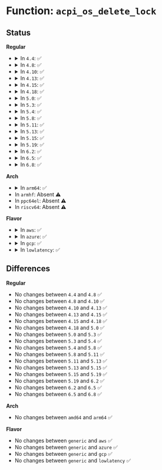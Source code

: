 # Function: <code>acpi_os_delete_lock</code>

## Status
<b>Regular</b>
<ul>
<li>
<details>
<summary>In <code>4.4</code>: ✅</summary>

```c
void acpi_os_delete_lock(spinlock_t *handle);
```

**Collision:** Unique Global

**Inline:** No

**Transformation:** False

**Instances:**

```
In drivers/acpi/osl.c (ffffffff8147a5c5)
Location: drivers/acpi/osl.c:1692
Inline: False
Direct callers:
  - drivers/acpi/acpica/evglock.c:acpi_ev_remove_global_lock_handler
  - drivers/acpi/acpica/utmutex.c:acpi_ut_mutex_terminate
  - drivers/acpi/acpica/utmutex.c:acpi_ut_mutex_terminate
  - drivers/acpi/acpica/utmutex.c:acpi_ut_mutex_terminate
```
**Symbols:**

```
ffffffff8147a5c5-ffffffff8147a5d5: acpi_os_delete_lock (STB_GLOBAL)
```
</details>
</li>
<li>
<details>
<summary>In <code>4.8</code>: ✅</summary>

```c
void acpi_os_delete_lock(spinlock_t *handle);
```

**Collision:** Unique Global

**Inline:** No

**Transformation:** False

**Instances:**

```
In drivers/acpi/osl.c (ffffffff814c8b93)
Location: drivers/acpi/osl.c:1498
Inline: False
Direct callers:
  - drivers/acpi/acpica/evglock.c:acpi_ev_remove_global_lock_handler
  - drivers/acpi/acpica/utmutex.c:acpi_ut_mutex_terminate
  - drivers/acpi/acpica/utmutex.c:acpi_ut_mutex_terminate
  - drivers/acpi/acpica/utmutex.c:acpi_ut_mutex_terminate
```
**Symbols:**

```
ffffffff814c8b93-ffffffff814c8ba3: acpi_os_delete_lock (STB_GLOBAL)
```
</details>
</li>
<li>
<details>
<summary>In <code>4.10</code>: ✅</summary>

```c
void acpi_os_delete_lock(spinlock_t *handle);
```

**Collision:** Unique Global

**Inline:** No

**Transformation:** False

**Instances:**

```
In drivers/acpi/osl.c (ffffffff814eaad7)
Location: drivers/acpi/osl.c:1493
Inline: False
Direct callers:
  - drivers/acpi/acpica/evglock.c:acpi_ev_remove_global_lock_handler
  - drivers/acpi/acpica/utmutex.c:acpi_ut_mutex_terminate
  - drivers/acpi/acpica/utmutex.c:acpi_ut_mutex_terminate
  - drivers/acpi/acpica/utmutex.c:acpi_ut_mutex_terminate
```
**Symbols:**

```
ffffffff814eaad7-ffffffff814eaae7: acpi_os_delete_lock (STB_GLOBAL)
```
</details>
</li>
<li>
<details>
<summary>In <code>4.13</code>: ✅</summary>

```c
void acpi_os_delete_lock(spinlock_t *handle);
```

**Collision:** Unique Global

**Inline:** No

**Transformation:** False

**Instances:**

```
In drivers/acpi/osl.c (ffffffff814f6970)
Location: drivers/acpi/osl.c:1492
Inline: False
Direct callers:
  - drivers/acpi/acpica/evglock.c:acpi_ev_remove_global_lock_handler
  - drivers/acpi/acpica/utmutex.c:acpi_ut_mutex_terminate
  - drivers/acpi/acpica/utmutex.c:acpi_ut_mutex_terminate
  - drivers/acpi/acpica/utmutex.c:acpi_ut_mutex_terminate
```
**Symbols:**

```
ffffffff814f6970-ffffffff814f6980: acpi_os_delete_lock (STB_GLOBAL)
```
</details>
</li>
<li>
<details>
<summary>In <code>4.15</code>: ✅</summary>

```c
void acpi_os_delete_lock(spinlock_t *handle);
```

**Collision:** Unique Global

**Inline:** No

**Transformation:** False

**Instances:**

```
In drivers/acpi/osl.c (ffffffff815379c0)
Location: drivers/acpi/osl.c:1502
Inline: False
Direct callers:
  - drivers/acpi/acpica/evglock.c:acpi_ev_remove_global_lock_handler
  - drivers/acpi/acpica/utmutex.c:acpi_ut_mutex_terminate
  - drivers/acpi/acpica/utmutex.c:acpi_ut_mutex_terminate
  - drivers/acpi/acpica/utmutex.c:acpi_ut_mutex_terminate
```
**Symbols:**

```
ffffffff815379c0-ffffffff815379d0: acpi_os_delete_lock (STB_GLOBAL)
```
</details>
</li>
<li>
<details>
<summary>In <code>4.18</code>: ✅</summary>

```c
void acpi_os_delete_lock(spinlock_t *handle);
```

**Collision:** Unique Global

**Inline:** No

**Transformation:** False

**Instances:**

```
In drivers/acpi/osl.c (ffffffff8156d550)
Location: drivers/acpi/osl.c:1577
Inline: False
Direct callers:
  - drivers/acpi/acpica/evglock.c:acpi_ev_remove_global_lock_handler
  - drivers/acpi/acpica/utmutex.c:acpi_ut_mutex_terminate
  - drivers/acpi/acpica/utmutex.c:acpi_ut_mutex_terminate
```
**Symbols:**

```
ffffffff8156d550-ffffffff8156d560: acpi_os_delete_lock (STB_GLOBAL)
```
</details>
</li>
<li>
<details>
<summary>In <code>5.0</code>: ✅</summary>

```c
void acpi_os_delete_lock(spinlock_t *handle);
```

**Collision:** Unique Global

**Inline:** No

**Transformation:** False

**Instances:**

```
In drivers/acpi/osl.c (ffffffff81585110)
Location: drivers/acpi/osl.c:1583
Inline: False
Direct callers:
  - drivers/acpi/acpica/evglock.c:acpi_ev_remove_global_lock_handler
  - drivers/acpi/acpica/utmutex.c:acpi_ut_mutex_terminate
  - drivers/acpi/acpica/utmutex.c:acpi_ut_mutex_terminate
```
**Symbols:**

```
ffffffff81585110-ffffffff81585120: acpi_os_delete_lock (STB_GLOBAL)
```
</details>
</li>
<li>
<details>
<summary>In <code>5.3</code>: ✅</summary>

```c
void acpi_os_delete_lock(spinlock_t *handle);
```

**Collision:** Unique Global

**Inline:** No

**Transformation:** False

**Instances:**

```
In drivers/acpi/osl.c (ffffffff815b5d30)
Location: drivers/acpi/osl.c:1569
Inline: False
Direct callers:
  - drivers/acpi/acpica/evglock.c:acpi_ev_remove_global_lock_handler
  - drivers/acpi/acpica/utmutex.c:acpi_ut_mutex_terminate
  - drivers/acpi/acpica/utmutex.c:acpi_ut_mutex_terminate
```
**Symbols:**

```
ffffffff815b5d30-ffffffff815b5d40: acpi_os_delete_lock (STB_GLOBAL)
```
</details>
</li>
<li>
<details>
<summary>In <code>5.4</code>: ✅</summary>

```c
void acpi_os_delete_lock(spinlock_t *handle);
```

**Collision:** Unique Global

**Inline:** No

**Transformation:** False

**Instances:**

```
In drivers/acpi/osl.c (ffffffff815d6f60)
Location: drivers/acpi/osl.c:1589
Inline: False
Direct callers:
  - drivers/acpi/acpica/evglock.c:acpi_ev_remove_global_lock_handler
  - drivers/acpi/acpica/utmutex.c:acpi_ut_mutex_terminate
  - drivers/acpi/acpica/utmutex.c:acpi_ut_mutex_terminate
```
**Symbols:**

```
ffffffff815d6f60-ffffffff815d6f70: acpi_os_delete_lock (STB_GLOBAL)
```
</details>
</li>
<li>
<details>
<summary>In <code>5.8</code>: ✅</summary>

```c
void acpi_os_delete_lock(spinlock_t *handle);
```

**Collision:** Unique Global

**Inline:** No

**Transformation:** False

**Instances:**

```
In drivers/acpi/osl.c (ffffffff81680c90)
Location: drivers/acpi/osl.c:1589
Inline: False
Direct callers:
  - drivers/acpi/acpica/evglock.c:acpi_ev_remove_global_lock_handler
  - drivers/acpi/acpica/utmutex.c:acpi_ut_mutex_terminate
  - drivers/acpi/acpica/utmutex.c:acpi_ut_mutex_terminate
```
**Symbols:**

```
ffffffff81680c90-ffffffff81680ca0: acpi_os_delete_lock (STB_GLOBAL)
```
</details>
</li>
<li>
<details>
<summary>In <code>5.11</code>: ✅</summary>

```c
void acpi_os_delete_lock(spinlock_t *handle);
```

**Collision:** Unique Global

**Inline:** No

**Transformation:** False

**Instances:**

```
In drivers/acpi/osl.c (ffffffff8169f780)
Location: drivers/acpi/osl.c:1608
Inline: False
Direct callers:
  - drivers/acpi/acpica/evglock.c:acpi_ev_remove_global_lock_handler
  - drivers/acpi/acpica/utmutex.c:acpi_ut_mutex_terminate
  - drivers/acpi/acpica/utmutex.c:acpi_ut_mutex_terminate
```
**Symbols:**

```
ffffffff8169f780-ffffffff8169f790: acpi_os_delete_lock (STB_GLOBAL)
```
</details>
</li>
<li>
<details>
<summary>In <code>5.13</code>: ✅</summary>

```c
void acpi_os_delete_lock(spinlock_t *handle);
```

**Collision:** Unique Global

**Inline:** No

**Transformation:** False

**Instances:**

```
In drivers/acpi/osl.c (ffffffff81682420)
Location: drivers/acpi/osl.c:1598
Inline: False
Direct callers:
  - drivers/acpi/acpica/evglock.c:acpi_ev_remove_global_lock_handler
  - drivers/acpi/acpica/utmutex.c:acpi_ut_mutex_terminate
  - drivers/acpi/acpica/utmutex.c:acpi_ut_mutex_terminate
```
**Symbols:**

```
ffffffff81682420-ffffffff81682430: acpi_os_delete_lock (STB_GLOBAL)
```
</details>
</li>
<li>
<details>
<summary>In <code>5.15</code>: ✅</summary>

```c
void acpi_os_delete_lock(spinlock_t *handle);
```

**Collision:** Unique Global

**Inline:** No

**Transformation:** False

**Instances:**

```
In drivers/acpi/osl.c (ffffffff816f7590)
Location: drivers/acpi/osl.c:1593
Inline: False
Direct callers:
  - drivers/acpi/acpica/evglock.c:acpi_ev_remove_global_lock_handler
  - drivers/acpi/acpica/utmutex.c:acpi_ut_mutex_terminate
  - drivers/acpi/acpica/utmutex.c:acpi_ut_mutex_terminate
```
**Symbols:**

```
ffffffff816f7590-ffffffff816f75a0: acpi_os_delete_lock (STB_GLOBAL)
```
</details>
</li>
<li>
<details>
<summary>In <code>5.19</code>: ✅</summary>

```c
void acpi_os_delete_lock(spinlock_t *handle);
```

**Collision:** Unique Global

**Inline:** No

**Transformation:** False

**Instances:**

```
In drivers/acpi/osl.c (ffffffff818244e0)
Location: drivers/acpi/osl.c:1510
Inline: False
Direct callers:
  - drivers/acpi/acpica/evglock.c:acpi_ev_remove_global_lock_handler
  - drivers/acpi/acpica/utmutex.c:acpi_ut_mutex_terminate
  - drivers/acpi/acpica/utmutex.c:acpi_ut_mutex_terminate
```
**Symbols:**

```
ffffffff818244e0-ffffffff818244f6: acpi_os_delete_lock (STB_GLOBAL)
```
</details>
</li>
<li>
<details>
<summary>In <code>6.2</code>: ✅</summary>

```c
void acpi_os_delete_lock(spinlock_t *handle);
```

**Collision:** Unique Global

**Inline:** No

**Transformation:** False

**Instances:**

```
In drivers/acpi/osl.c (ffffffff81955910)
Location: drivers/acpi/osl.c:1510
Inline: False
Direct callers:
  - drivers/acpi/acpica/evglock.c:acpi_ev_remove_global_lock_handler
  - drivers/acpi/acpica/utmutex.c:acpi_ut_mutex_terminate
  - drivers/acpi/acpica/utmutex.c:acpi_ut_mutex_terminate
```
**Symbols:**

```
ffffffff81955910-ffffffff81955926: acpi_os_delete_lock (STB_GLOBAL)
```
</details>
</li>
<li>
<details>
<summary>In <code>6.5</code>: ✅</summary>

```c
void acpi_os_delete_lock(spinlock_t *handle);
```

**Collision:** Unique Global

**Inline:** No

**Transformation:** False

**Instances:**

```
In drivers/acpi/osl.c (ffffffff8199bd10)
Location: drivers/acpi/osl.c:1510
Inline: False
Direct callers:
  - drivers/acpi/acpica/evglock.c:acpi_ev_remove_global_lock_handler
  - drivers/acpi/acpica/utmutex.c:acpi_ut_mutex_terminate
  - drivers/acpi/acpica/utmutex.c:acpi_ut_mutex_terminate
```
**Symbols:**

```
ffffffff8199bd10-ffffffff8199bd26: acpi_os_delete_lock (STB_GLOBAL)
```
</details>
</li>
<li>
<details>
<summary>In <code>6.8</code>: ✅</summary>

```c
void acpi_os_delete_lock(spinlock_t *handle);
```

**Collision:** Unique Global

**Inline:** No

**Transformation:** False

**Instances:**

```
In drivers/acpi/osl.c (ffffffff819e4260)
Location: drivers/acpi/osl.c:1504
Inline: False
Direct callers:
  - drivers/acpi/acpica/evglock.c:acpi_ev_remove_global_lock_handler
  - drivers/acpi/acpica/utmutex.c:acpi_ut_mutex_terminate
  - drivers/acpi/acpica/utmutex.c:acpi_ut_mutex_terminate
```
**Symbols:**

```
ffffffff819e4260-ffffffff819e4276: acpi_os_delete_lock (STB_GLOBAL)
```
</details>
</li>
</ul>
<b>Arch</b>
<ul>
<li>
<details>
<summary>In <code>arm64</code>: ✅</summary>

```c
void acpi_os_delete_lock(spinlock_t *handle);
```

**Collision:** Unique Global

**Inline:** No

**Transformation:** False

**Instances:**

```
In drivers/acpi/osl.c (ffff800010764318)
Location: drivers/acpi/osl.c:1589
Inline: False
Direct callers:
  - drivers/acpi/acpica/utmutex.c:acpi_ut_mutex_terminate
  - drivers/acpi/acpica/utmutex.c:acpi_ut_mutex_terminate
```
**Symbols:**

```
ffff800010764318-ffff800010764344: acpi_os_delete_lock (STB_GLOBAL)
```
</details>
</li>
<li>
In <code>armhf</code>: Absent ⚠️
</li>
<li>
In <code>ppc64el</code>: Absent ⚠️
</li>
<li>
In <code>riscv64</code>: Absent ⚠️
</li>
</ul>
<b>Flavor</b>
<ul>
<li>
<details>
<summary>In <code>aws</code>: ✅</summary>

```c
void acpi_os_delete_lock(spinlock_t *handle);
```

**Collision:** Unique Global

**Inline:** No

**Transformation:** False

**Instances:**

```
In drivers/acpi/osl.c (ffffffff815ca490)
Location: drivers/acpi/osl.c:1589
Inline: False
Direct callers:
  - drivers/acpi/acpica/evglock.c:acpi_ev_remove_global_lock_handler
  - drivers/acpi/acpica/utmutex.c:acpi_ut_mutex_terminate
  - drivers/acpi/acpica/utmutex.c:acpi_ut_mutex_terminate
```
**Symbols:**

```
ffffffff815ca490-ffffffff815ca4a0: acpi_os_delete_lock (STB_GLOBAL)
```
</details>
</li>
<li>
<details>
<summary>In <code>azure</code>: ✅</summary>

```c
void acpi_os_delete_lock(spinlock_t *handle);
```

**Collision:** Unique Global

**Inline:** No

**Transformation:** False

**Instances:**

```
In drivers/acpi/osl.c (ffffffff815b3510)
Location: drivers/acpi/osl.c:1589
Inline: False
Direct callers:
  - drivers/acpi/acpica/evglock.c:acpi_ev_remove_global_lock_handler
  - drivers/acpi/acpica/utmutex.c:acpi_ut_mutex_terminate
  - drivers/acpi/acpica/utmutex.c:acpi_ut_mutex_terminate
```
**Symbols:**

```
ffffffff815b3510-ffffffff815b3520: acpi_os_delete_lock (STB_GLOBAL)
```
</details>
</li>
<li>
<details>
<summary>In <code>gcp</code>: ✅</summary>

```c
void acpi_os_delete_lock(spinlock_t *handle);
```

**Collision:** Unique Global

**Inline:** No

**Transformation:** False

**Instances:**

```
In drivers/acpi/osl.c (ffffffff815cb240)
Location: drivers/acpi/osl.c:1589
Inline: False
Direct callers:
  - drivers/acpi/acpica/evglock.c:acpi_ev_remove_global_lock_handler
  - drivers/acpi/acpica/utmutex.c:acpi_ut_mutex_terminate
  - drivers/acpi/acpica/utmutex.c:acpi_ut_mutex_terminate
```
**Symbols:**

```
ffffffff815cb240-ffffffff815cb250: acpi_os_delete_lock (STB_GLOBAL)
```
</details>
</li>
<li>
<details>
<summary>In <code>lowlatency</code>: ✅</summary>

```c
void acpi_os_delete_lock(spinlock_t *handle);
```

**Collision:** Unique Global

**Inline:** No

**Transformation:** False

**Instances:**

```
In drivers/acpi/osl.c (ffffffff815e50e0)
Location: drivers/acpi/osl.c:1589
Inline: False
Direct callers:
  - drivers/acpi/acpica/evglock.c:acpi_ev_remove_global_lock_handler
  - drivers/acpi/acpica/utmutex.c:acpi_ut_mutex_terminate
  - drivers/acpi/acpica/utmutex.c:acpi_ut_mutex_terminate
```
**Symbols:**

```
ffffffff815e50e0-ffffffff815e50f0: acpi_os_delete_lock (STB_GLOBAL)
```
</details>
</li>
</ul>

## Differences
<b>Regular</b>
<ul>
<li>
No changes between <code>4.4</code> and <code>4.8</code> ✅
</li>
<li>
No changes between <code>4.8</code> and <code>4.10</code> ✅
</li>
<li>
No changes between <code>4.10</code> and <code>4.13</code> ✅
</li>
<li>
No changes between <code>4.13</code> and <code>4.15</code> ✅
</li>
<li>
No changes between <code>4.15</code> and <code>4.18</code> ✅
</li>
<li>
No changes between <code>4.18</code> and <code>5.0</code> ✅
</li>
<li>
No changes between <code>5.0</code> and <code>5.3</code> ✅
</li>
<li>
No changes between <code>5.3</code> and <code>5.4</code> ✅
</li>
<li>
No changes between <code>5.4</code> and <code>5.8</code> ✅
</li>
<li>
No changes between <code>5.8</code> and <code>5.11</code> ✅
</li>
<li>
No changes between <code>5.11</code> and <code>5.13</code> ✅
</li>
<li>
No changes between <code>5.13</code> and <code>5.15</code> ✅
</li>
<li>
No changes between <code>5.15</code> and <code>5.19</code> ✅
</li>
<li>
No changes between <code>5.19</code> and <code>6.2</code> ✅
</li>
<li>
No changes between <code>6.2</code> and <code>6.5</code> ✅
</li>
<li>
No changes between <code>6.5</code> and <code>6.8</code> ✅
</li>
</ul>
<b>Arch</b>
<ul>
<li>
No changes between <code>amd64</code> and <code>arm64</code> ✅
</li>
</ul>
<b>Flavor</b>
<ul>
<li>
No changes between <code>generic</code> and <code>aws</code> ✅
</li>
<li>
No changes between <code>generic</code> and <code>azure</code> ✅
</li>
<li>
No changes between <code>generic</code> and <code>gcp</code> ✅
</li>
<li>
No changes between <code>generic</code> and <code>lowlatency</code> ✅
</li>
</ul>

